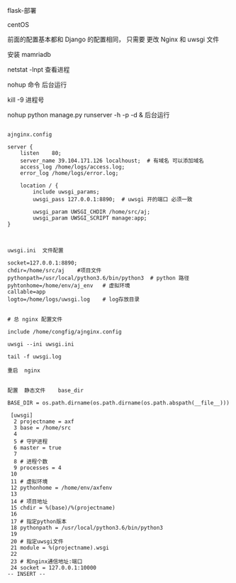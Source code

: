 flask-部署



centOS

前面的配置基本都和  Django  的配置相同， 只需要 更改 Nginx  和 uwsgi 文件



安装  mamriadb



netstat  -lnpt  查看进程



nohup 命令  后台运行



kill -9   进程号

nohup python manage.py runserver -h -p -d &  后台运行



```shell

ajnginx.config

server {
    listen    80;
    server_name 39.104.171.126 localhoust;  # 有域名 可以添加域名
    access_log /home/logs/access.log;
    error_log /home/logs/error.log;
    
    location / {
        include uwsgi_params;
        uwsgi_pass 127.0.0.1:8890;  # uwsgi 开的端口 必须一致
    
    	uwsgi_param UWSGI_CHDIR /home/src/aj;
    	uwsgi_param UWSGI_SCRIPT manage:app;
}



uwsgi.ini  文件配置

socket=127.0.0.1:8890;
chdir=/home/src/aj    #项目文件
pythonpath=/usr/local/python3.6/bin/python3  # python 路径
pyhtonhome=/home/env/aj_env   # 虚拟环境
callable=app
logto=/home/logs/uwsgi.log    # log存放目录


# 总 nginx 配置文件

include /home/congfig/ajnginx.config
```



```sgell
uwsgi --ini uwsgi.ini

tail -f uwsgi.log

重启  nginx 


配置  静态文件    base_dir

BASE_DIR = os.path.dirname(os.path.dirname(os.path.abspath(__file__)))
```



```
 [uwsgi]
  2 projectname = axf
  3 base = /home/src
  4 
  5 # 守护进程
  6 master = true
  7 
  8 # 进程个数
  9 processes = 4
 10 
 11 # 虚拟环境
 12 pythonhome = /home/env/axfenv
 13 
 14 # 项目地址
 15 chdir = %(base)/%(projectname)
 16 
 17 # 指定python版本
 18 pythonpath = /usr/local/python3.6/bin/python3
 19 
 20 # 指定uwsgi文件
 21 module = %(projectname).wsgi
 22 
 23 # 和nginx通信地址:端口
 24 socket = 127.0.0.1:10000
-- INSERT --  
```





